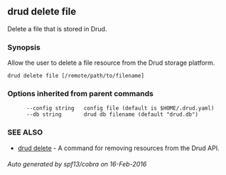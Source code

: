 ## drud delete file

Delete a file that is stored in Drud.

### Synopsis


Allow the user to delete a file resource from the Drud storage platform.

```
drud delete file [/remote/path/to/filename]
```

### Options inherited from parent commands

```
      --config string   config file (default is $HOME/.drud.yaml)
      --db string       drud db filename (default "drud.db")
```

### SEE ALSO
* [drud delete](drud_delete.md)	 - A command for removing resources from the Drud API.

###### Auto generated by spf13/cobra on 16-Feb-2016
